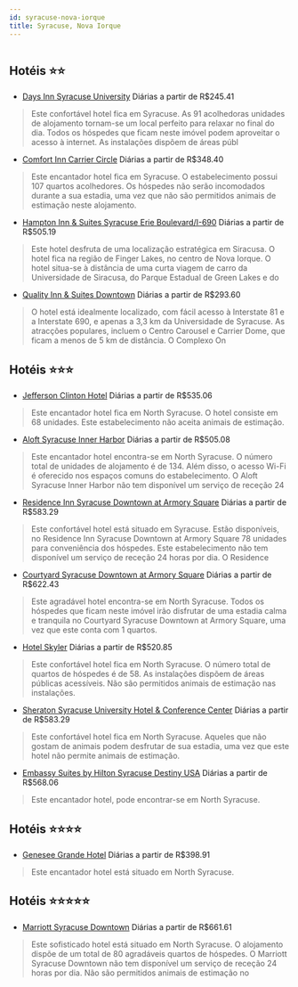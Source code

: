 ```yaml
---
id: syracuse-nova-iorque
title: Syracuse, Nova Iorque
---
```


<center><img src="http://photos.hotelbeds.com/giata/45/459743/459743a_hb_a_041.jpg" alt="" /></center>


## Hotéis ⭐️⭐️

-    [Days Inn Syracuse University](https://www.hurb.com/aud/https://www.hurb.com/hoteis/syracuse/days-inn-syracuse-university-JNP-JP087651?cmp=18055) Diárias a partir de R$245.41
   > Este confortável hotel fica em Syracuse. As 91 acolhedoras unidades de alojamento tornam-se um local perfeito para relaxar no final do dia. Todos os hóspedes que ficam neste imóvel podem aproveitar o acesso à internet. As instalações dispõem de áreas públ
-    [Comfort Inn Carrier Circle](https://www.hurb.com/aud/https://www.hurb.com/hoteis/syracuse/comfort-inn-carrier-circle-JNP-JP283344?cmp=18055) Diárias a partir de R$348.40
   > Este encantador hotel fica em Syracuse. O estabelecimento possui 107 quartos acolhedores. Os hóspedes não serão incomodados durante a sua estadia, uma vez que não são permitidos animais de estimação neste alojamento. 
-    [Hampton Inn & Suites Syracuse Erie Boulevard/I-690](https://www.hurb.com/aud/https://www.hurb.com/hoteis/syracuse/hampton-inn-suites-syracuse-erie-boulevard-i-690-JNP-JP057531?cmp=18055) Diárias a partir de R$505.19
   > Este hotel desfruta de uma localização estratégica em Siracusa. O hotel fica na região de Finger Lakes, no centro de Nova Iorque. O hotel situa-se à distância de uma curta viagem de carro da Universidade de Siracusa, do Parque Estadual de Green Lakes e do
-    [Quality Inn & Suites Downtown](https://www.hurb.com/aud/https://www.hurb.com/hoteis/syracuse/quality-inn-suites-downtown-JNP-JP057529?cmp=18055) Diárias a partir de R$293.60
   > O hotel está idealmente localizado, com fácil acesso à Interstate 81 e a Interstate 690, e apenas a 3,3 km da Universidade de Syracuse. As atracções populares, incluem o Centro Carousel e Carrier Dome, que ficam a menos de 5 km de distância. O Complexo On

## Hotéis ⭐️⭐️⭐️

-    [Jefferson Clinton Hotel](https://www.hurb.com/aud/https://www.hurb.com/hoteis/syracuse/jefferson-clinton-hotel-JNP-JP185371?cmp=18055) Diárias a partir de R$535.06
   > Este encantador hotel fica em North Syracuse. O hotel consiste em 68 unidades. Este estabelecimento não aceita animais de estimação. 
-    [Aloft Syracuse Inner Harbor](https://www.hurb.com/aud/https://www.hurb.com/hoteis/syracuse/aloft-syracuse-inner-harbor-JNP-JP681264?cmp=18055) Diárias a partir de R$505.08
   > Este encantador hotel encontra-se em North Syracuse. O número total de unidades de alojamento é de 134. Além disso, o acesso Wi-Fi é oferecido nos espaços comuns do estabelecimento. O Aloft Syracuse Inner Harbor não tem disponível um serviço de receção 24
-    [Residence Inn Syracuse Downtown at Armory Square](https://www.hurb.com/aud/https://www.hurb.com/hoteis/syracuse/residence-inn-syracuse-downtown-at-armory-square-JNP-JP050335?cmp=18055) Diárias a partir de R$583.29
   > Este confortável hotel está situado em Syracuse. Estão disponíveis, no Residence Inn Syracuse Downtown at Armory Square 78 unidades para conveniência dos hóspedes. Este estabelecimento não tem disponível um serviço de receção 24 horas por dia. O Residence
-    [Courtyard Syracuse Downtown at Armory Square](https://www.hurb.com/aud/https://www.hurb.com/hoteis/syracuse/courtyard-syracuse-downtown-at-armory-square-JNP-JP229680?cmp=18055) Diárias a partir de R$622.43
   > Este agradável hotel encontra-se em North Syracuse. Todos os hóspedes que ficam neste imóvel irão disfrutar de uma estadia calma e tranquila no Courtyard Syracuse Downtown at Armory Square, uma vez que este conta com 1 quartos. 
-    [Hotel Skyler](https://www.hurb.com/aud/https://www.hurb.com/hoteis/syracuse/hotel-skyler-JNP-JP118126?cmp=18055) Diárias a partir de R$520.85
   > Este confortável hotel fica em North Syracuse. O número total de quartos de hóspedes é de 58. As instalações dispõem de áreas públicas acessíveis. Não são permitidos animais de estimação nas instalações. 
-    [Sheraton Syracuse University Hotel & Conference Center](https://www.hurb.com/aud/https://www.hurb.com/hoteis/syracuse/sheraton-syracuse-university-hotel-conference-center-JNP-JP263073?cmp=18055) Diárias a partir de R$583.29
   > Este confortável hotel fica em North Syracuse. Aqueles que não gostam de animais podem desfrutar de sua estadia, uma vez que este hotel não permite animais de estimação. 
-    [Embassy Suites by Hilton Syracuse Destiny USA](https://www.hurb.com/aud/https://www.hurb.com/hoteis/syracuse/embassy-suites-by-hilton-syracuse-destiny-usa-JNP-JP02744C?cmp=18055) Diárias a partir de R$568.06
   > Este encantador hotel, pode encontrar-se em North Syracuse. 

## Hotéis ⭐️⭐️⭐️⭐️

-    [Genesee Grande Hotel](https://www.hurb.com/aud/https://www.hurb.com/hoteis/syracuse/genesee-grande-hotel-JNP-JP118120?cmp=18055) Diárias a partir de R$398.91
   > Este encantador hotel está situado em North Syracuse. 

## Hotéis ⭐️⭐️⭐️⭐️⭐️

-    [Marriott Syracuse Downtown](https://www.hurb.com/aud/https://www.hurb.com/hoteis/syracuse/marriott-syracuse-downtown-JNP-JP836837?cmp=18055) Diárias a partir de R$661.61
   > Este sofisticado hotel está situado em North Syracuse. O alojamento dispõe de um total de 80 agradáveis quartos de hóspedes. O Marriott Syracuse Downtown não tem disponível um serviço de receção 24 horas por dia. Não são permitidos animais de estimação no
